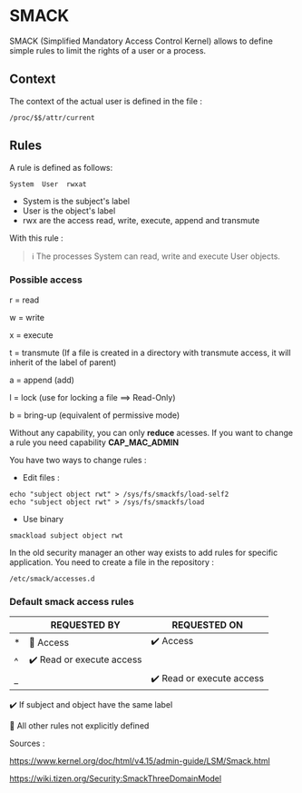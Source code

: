 # SMACK


SMACK (Simplified Mandatory Access Control Kernel) allows to define simple rules to limit the rights of a user or a process.

## Context

The context of the actual user is defined in the file :

```
/proc/$$/attr/current
```

## Rules

A rule is defined as follows:

```
System  User  rwxat
```

- System is the subject's label
- User is the object's label
- rwx are the access read, write, execute, append and transmute



With this rule :

> ℹ️ The processes System can read, write and execute User objects.



### Possible access

r = read

w = write

x = execute

t = transmute (If a file is created in a directory with transmute access, it will inherit of the label of parent)

a = append (add)

l = lock (use for locking a file ==> Read-Only)

b = bring-up (equivalent of permissive mode)




Without any capability, you can only **reduce** acesses. If you want to change a rule you need capability **CAP_MAC_ADMIN**

You have two ways to change rules :

- Edit files :

```
echo "subject object rwt" > /sys/fs/smackfs/load-self2
echo "subject object rwt" > /sys/fs/smackfs/load
```

- Use binary

```
smackload subject object rwt
```

In the old security manager an other way exists to add rules for specific application. You need to create a file in the repository :

```
/etc/smack/accesses.d
```


### Default smack access rules

|      | REQUESTED BY             | REQUESTED ON             |
| ---- | ------------------------ | ------------------------ |
| *    | 🛑 Access                 | ✔️ Access                 |
| ^    | ✔️ Read or execute access |                          |
| _    |                          | ✔️ Read or execute access |

✔️ If subject and object have the same label

🛑 All other rules not explicitly defined


Sources :

https://www.kernel.org/doc/html/v4.15/admin-guide/LSM/Smack.html

https://wiki.tizen.org/Security:SmackThreeDomainModel
